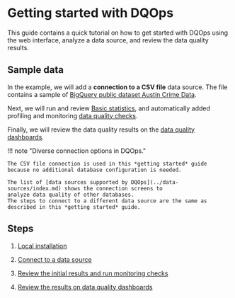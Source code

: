 # Getting started with DQOps
This guide contains a quick tutorial on how to get started with DQOps using the web interface, analyze a data source, and review the data quality results. 

## Sample data
In the example, we will add a **connection to a CSV file** data source. 
The file contains a sample of [BigQuery public dataset Austin Crime Data](https://console.cloud.google.com/marketplace/details/city-of-austin/austin-crime). 

Next, we will run and review [Basic statistics](../working-with-dqo/collecting-basic-data-statistics.md), 
and automatically added profiling and monitoring [data quality checks](../dqo-concepts/definition-of-data-quality-checks/index.md). 

Finally, we will review the data quality results on the [data quality dashboards](../dqo-concepts/types-of-data-quality-dashboards.md). 

!!! note "Diverse connection options in DQOps."

    The CSV file connection is used in this *getting started* guide because no additional database configuration is needed.

    The list of [data sources supported by DQOps](../data-sources/index.md) shows the connection screens to
    analyze data quality of other databases. 
    The steps to connect to a different data source are the same as described in this *getting started* guide.


## Steps

1. [Local installation](installation.md)

2. [Connect to a data source](add-data-source-connection.md)

3. [Review the initial results and run monitoring checks](review-results-and-run-monitoring-checks.md)

4. [Review the results on data quality dashboards](review-results-on-dashboards.md) 

 
